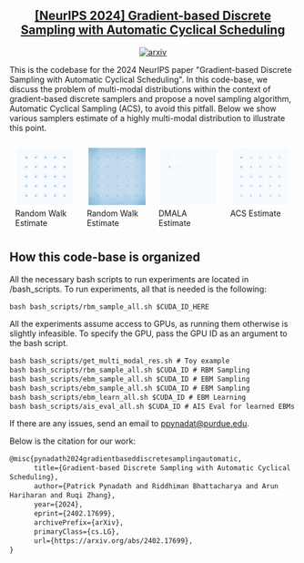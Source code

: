<h2 align="center"> <a href="https://www.arxiv.org/abs/2502.03685">[NeurIPS 2024] Gradient-based Discrete Sampling with Automatic Cyclical Scheduling</a></h2>
<div align="center">

[![arxiv](https://img.shields.io/badge/arXiv-2402.17699-red)](https://www.arxiv.org/abs/2402.17699)
</div>


This is the codebase for the 2024 NeurIPS paper "Gradient-based Discrete Sampling with Automatic Cyclical Scheduling". In this code-base, we discuss the problem of multi-modal distributions within the context of gradient-based discrete samplers and propose a novel sampling algorithm, Automatic Cyclical Sampling (ACS), to avoid this pitfall. Below we show various samplers estimate of a highly multi-modal distribution to illustrate this point. 
<div style="display: flex; justify-content: space-around;">
  <figure style="margin: 10px;">
    <img src="assets/init_dist.png" alt="Ground Truth Distribution" style="max-width: 100%;">
    <figcaption>Random Walk Estimate</figcaption>
  </figure>
  <figure style="margin: 10px;">
    <img src="assets/rw_est.png" alt="Random Walk Estimate" style="max-width: 100%;">
    <figcaption>Random Walk Estimate</figcaption>
  </figure>
  <figure style="margin: 10px;">
    <img src="assets/dmala_est.png" alt="DMALA Estimate" style="max-width: 100%;">
    <figcaption>DMALA Estimate</figcaption>
  </figure>
  <figure style="margin: 10px;">
    <img src="assets/acs_est.png" alt="ACS Estimate" style="max-width: 100%;">
    <figcaption>ACS Estimate</figcaption>
  </figure>
</div>

## How this code-base is organized 
All the necessary bash scripts to run experiments are located in /bash_scripts. 
To run experiments, all that is needed is the following: 
```
bash bash_scripts/rbm_sample_all.sh $CUDA_ID_HERE 
```
All the experiments assume access to GPUs, as running them otherwise is slightly infeasible. To specify the GPU, pass the GPU ID as an argument to the bash script. 

```
bash bash_scripts/get_multi_modal_res.sh # Toy example
bash bash_scripts/rbm_sample_all.sh $CUDA_ID # RBM Sampling 
bash bash_scripts/ebm_sample_all.sh $CUDA_ID # EBM Sampling 
bash bash_scripts/ebm_sample_all.sh $CUDA_ID # EBM Sampling
bash bash_scripts/ebm_learn_all.sh $CUDA_ID # EBM Learning 
bash bash_scripts/ais_eval_all.sh $CUDA_ID # AIS Eval for learned EBMs
```

If there are any issues, send an email to ppynadat@purdue.edu. 

Below is the citation for our work: 
```
@misc{pynadath2024gradientbaseddiscretesamplingautomatic,
      title={Gradient-based Discrete Sampling with Automatic Cyclical Scheduling}, 
      author={Patrick Pynadath and Riddhiman Bhattacharya and Arun Hariharan and Ruqi Zhang},
      year={2024},
      eprint={2402.17699},
      archivePrefix={arXiv},
      primaryClass={cs.LG},
      url={https://arxiv.org/abs/2402.17699}, 
}
```